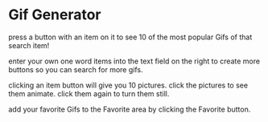 # Gif Generator

press a button with an item on it to see 10 of the most popular Gifs of that search item!

enter your own one word items into the text field on the right to create more buttons so you can search for more gifs.

clicking an item button will give you 10 pictures. click the pictures to see them animate. click them again to turn them still.

add your favorite Gifs to the Favorite area by clicking the Favorite button.
